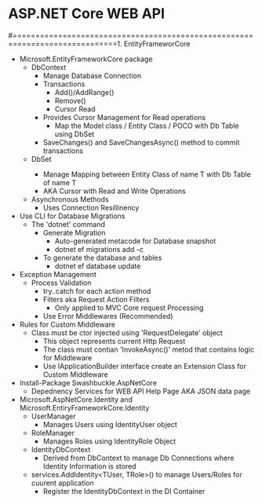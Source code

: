 # ASP.NET Core WEB API
#=============================================================================1. EntityFrameworCore
-  Microsoft.EntityFrameworkCore package
   -  DbContext
      -  Manage Database Connection
      -  Transactions
         -  Add()/AddRange()
         -  Remove()
         -  Cursor Read
      -  Provides Cursor Management for Read operations
         -  Map the Model class / Entity Class / POCO with Db Table using DbSet<T>
      -  SaveChanges() and SaveChangesAsync() method to commit transactions
   -  DbSet<T>  
      -  Manage Mapping between Entity Class of name T with Db Table of name T
      -  AKA Cursor with Read and Write Operations
   -  Asynchronous Methods
      -  Uses Connection Resillinency
-  Use CLI for Database Migrations
   -  The 'dotnet' command
      -  Generate Migration
         -  Auto-generated metacode for Database snapshot
         -  dotnet ef migrations add <Migration-Name> -c <FUll-Qualify-Path-DbContext-class>
      -  To generate the database and tables
         -  dotnet ef database update
-  Exception Management
   -  Process Validation 
      -  try..catch for each action method
      -  Filters aka Request Action Filters
         -  Only applied to MVC Core request Processing
      -  Use Error Middlewares (Recommended)
-  Rules for Custom Middleware
   -  Class must be ctor injected using 'RequestDelegate' object
      -  This object represents current Http Request
      -  The class must contian 'InvokeAsync()' metod that contains logic for Middleware
      -  Use IApplicationBuilder interface create an Extension Class for Custom Middleware
-    Install-Package Swashbuckle.AspNetCore 
     -    Depednency Services for WEB API Help Page AKA JSON data page
-    Microsoft.AspNetCore.Identity and Microsoft.EntiryFrameworkCore.Identity
     -    UserManager
          -    Manages Users using IdentityUser object
     -    RoleManager
          -    Manages Roles using IdentityRole Object
     -    IdentityDbContext
          -    Derived from DbContext to manage Db Connections where Identity Information is stored
     -    services.AddIdentity<TUser, TRole>() to manage Users/Roles for cuurent application
          -    Register the IdentityDbContext in the DI Container 
